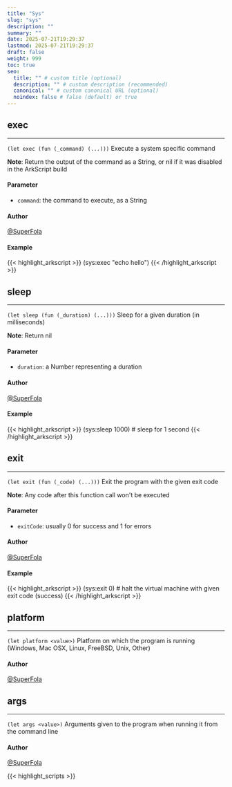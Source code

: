 ```yaml
---
title: "Sys"
slug: "sys"
description: ""
summary: ""
date: 2025-07-21T19:29:37
lastmod: 2025-07-21T19:29:37
draft: false
weight: 999
toc: true
seo:
  title: "" # custom title (optional)
  description: "" # custom description (recommended)
  canonical: "" # custom canonical URL (optional)
  noindex: false # false (default) or true
---
```


## exec

---
`(let exec (fun (_command) (...)))`
Execute a system specific command

**Note**: Return the output of the command as a String, or nil if it was disabled in the ArkScript build
#### Parameter
- `command`: the command to execute, as a String

#### Author
[@SuperFola](https://github.com/SuperFola)

#### Example
{{< highlight_arkscript >}}
(sys:exec "echo hello")
{{< /highlight_arkscript >}}

## sleep

---
`(let sleep (fun (_duration) (...)))`
Sleep for a given duration (in milliseconds)

**Note**: Return nil
#### Parameter
- `duration`: a Number representing a duration

#### Author
[@SuperFola](https://github.com/SuperFola)

#### Example
{{< highlight_arkscript >}}
(sys:sleep 1000)  # sleep for 1 second
{{< /highlight_arkscript >}}

## exit

---
`(let exit (fun (_code) (...)))`
Exit the program with the given exit code

**Note**: Any code after this function call won't be executed
#### Parameter
- `exitCode`: usually 0 for success and 1 for errors

#### Author
[@SuperFola](https://github.com/SuperFola)

#### Example
{{< highlight_arkscript >}}
(sys:exit 0)  # halt the virtual machine with given exit code (success)
{{< /highlight_arkscript >}}

## platform

---
`(let platform <value>)`
Platform on which the program is running (Windows, Mac OSX, Linux, FreeBSD, Unix, Other)

#### Author
[@SuperFola](https://github.com/SuperFola)


## args

---
`(let args <value>)`
Arguments given to the program when running it from the command line

#### Author
[@SuperFola](https://github.com/SuperFola)




{{< highlight_scripts >}}
